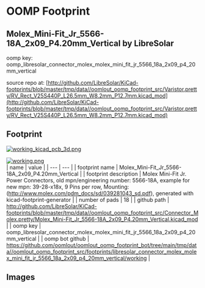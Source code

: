 # OOMP Footprint  
## Molex_Mini-Fit_Jr_5566-18A_2x09_P4.20mm_Vertical  by LibreSolar  
  
oomp key: oomp_libresolar_connector_molex_molex_mini_fit_jr_5566_18a_2x09_p4_20mm_vertical  
  
source repo at: [http://github.com/LibreSolar/KiCad-footprints/blob/master/tmp/data//oomlout_oomp_footprint_src/Varistor.pretty/RV_Rect_V25S440P_L26.5mm_W8.2mm_P12.7mm.kicad_mod](http://github.com/LibreSolar/KiCad-footprints/blob/master/tmp/data//oomlout_oomp_footprint_src/Varistor.pretty/RV_Rect_V25S440P_L26.5mm_W8.2mm_P12.7mm.kicad_mod)  
## Footprint  
  
[![working_kicad_pcb_3d.png](working_kicad_pcb_3d_600.png)](working_kicad_pcb_3d.png)  
  
[![working.png](working_600.png)](working.png)  
| name | value | 
| --- | --- | 
| footprint name | Molex_Mini-Fit_Jr_5566-18A_2x09_P4.20mm_Vertical | 
| footprint description | Molex Mini-Fit Jr. Power Connectors, old mpn/engineering number: 5566-18A, example for new mpn: 39-28-x18x, 9 Pins per row, Mounting:  (http://www.molex.com/pdm_docs/sd/039281043_sd.pdf), generated with kicad-footprint-generator | 
| number of pads | 18 | 
| github path | http://github.com/LibreSolar/KiCad-footprints/blob/master/tmp/data//oomlout_oomp_footprint_src/Connector_Molex.pretty/Molex_Mini-Fit_Jr_5566-18A_2x09_P4.20mm_Vertical.kicad_mod | 
| oomp key | oomp_libresolar_connector_molex_molex_mini_fit_jr_5566_18a_2x09_p4_20mm_vertical | 
| oomp bot github | https://github.com/oomlout/oomlout_oomp_footprint_bot/tree/main/tmp/data//oomlout_oomp_footprint_src/footprints/libresolar_connector_molex_molex_mini_fit_jr_5566_18a_2x09_p4_20mm_vertical/working | 
## Images  
